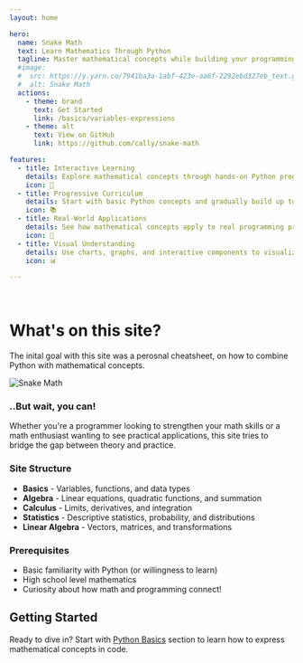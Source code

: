 ```yaml
---
layout: home

hero:
  name: Snake Math
  text: Learn Mathematics Through Python
  tagline: Master mathematical concepts while building your programming skills
  #image:
  #  src: https://y.yarn.co/7941ba3a-1abf-423e-aa6f-2292ebd327eb_text.gif
  #  alt: Snake Math
  actions:
    - theme: brand
      text: Get Started
      link: /basics/variables-expressions
    - theme: alt
      text: View on GitHub
      link: https://github.com/cally/snake-math

features:
  - title: Interactive Learning
    details: Explore mathematical concepts through hands-on Python programming with interactive examples and visualizations.
    icon: 🐍
  - title: Progressive Curriculum
    details: Start with basic Python concepts and gradually build up to advanced mathematical topics like calculus and linear algebra.
    icon: 📚
  - title: Real-World Applications
    details: See how mathematical concepts apply to real programming problems and data science applications.
    icon: 🔬
  - title: Visual Understanding
    details: Use charts, graphs, and interactive components to visualize mathematical relationships and functions.
    icon: 📊

---
```


<br>

# What's on this site?
 The inital goal with this site was a perosnal cheatsheet, on how to combine Python with mathematical concepts.

 ![Snake Math](https://y.yarn.co/7941ba3a-1abf-423e-aa6f-2292ebd327eb_text.gif)

### ..But wait, you can!
 Whether you're a programmer looking to strengthen your math skills or a math enthusiast wanting to see practical applications, this site tries to bridge the gap between theory and practice.

### Site Structure

- **Basics** - Variables, functions, and data types
- **Algebra** - Linear equations, quadratic functions, and summation
- **Calculus** - Limits, derivatives, and integration
- **Statistics** - Descriptive statistics, probability, and distributions
- **Linear Algebra** - Vectors, matrices, and transformations

### Prerequisites

- Basic familiarity with Python (or willingness to learn)
- High school level mathematics
- Curiosity about how math and programming connect!

## Getting Started

Ready to dive in? Start with [Python Basics](/basics/variables-expressions) section to learn how to express mathematical concepts in code.
